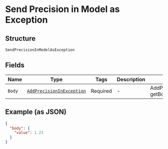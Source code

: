 
# Send Precision in Model as Exception

## Structure

`SendPrecisionInModelAsException`

## Fields

| Name | Type | Tags | Description | Getter | Setter |
|  --- | --- | --- | --- | --- | --- |
| `Body` | [`AddPrecisionInException`](/doc/models/add-precision-in-exception.md) | Required | - | AddPrecisionInException getBody() | setBody(AddPrecisionInException body) |

## Example (as JSON)

```json
{
  "body": {
    "value": 1.23
  }
}
```

